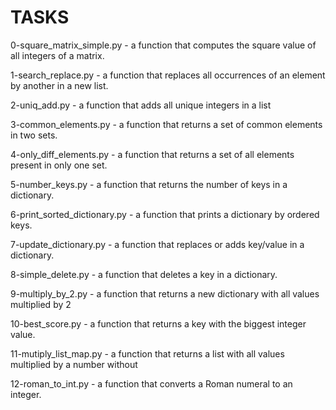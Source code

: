 # TASKS

0-square_matrix_simple.py - a function that computes the square value of all integers of a matrix.

1-search_replace.py - a function that replaces all occurrences of an element by another in a new list.

2-uniq_add.py - a function that adds all unique integers in a list

3-common_elements.py - a function that returns a set of common elements in two sets.

4-only_diff_elements.py - a function that returns a set of all elements present in only one set.

5-number_keys.py - a function that returns the number of keys in a dictionary.

6-print_sorted_dictionary.py - a function that prints a dictionary by ordered keys.

7-update_dictionary.py - a function that replaces or adds key/value in a dictionary.

8-simple_delete.py - a function that deletes a key in a dictionary.

9-multiply_by_2.py - a function that returns a new dictionary with all values multiplied by 2

10-best_score.py - a function that returns a key with the biggest integer value.

11-mutiply_list_map.py - a function that returns a list with all values multiplied by a number without

12-roman_to_int.py - a function that converts a Roman numeral to an integer.
